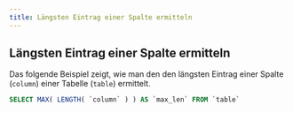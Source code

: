 ```yaml
---
title: Längsten Eintrag einer Spalte ermitteln
---
```


## Längsten Eintrag einer Spalte ermitteln

Das folgende Beispiel zeigt, wie man den den längsten Eintrag einer Spalte (`column`) einer Tabelle (`table`) ermittelt.

```sql
SELECT MAX( LENGTH( `column` ) ) AS `max_len` FROM `table`
```

